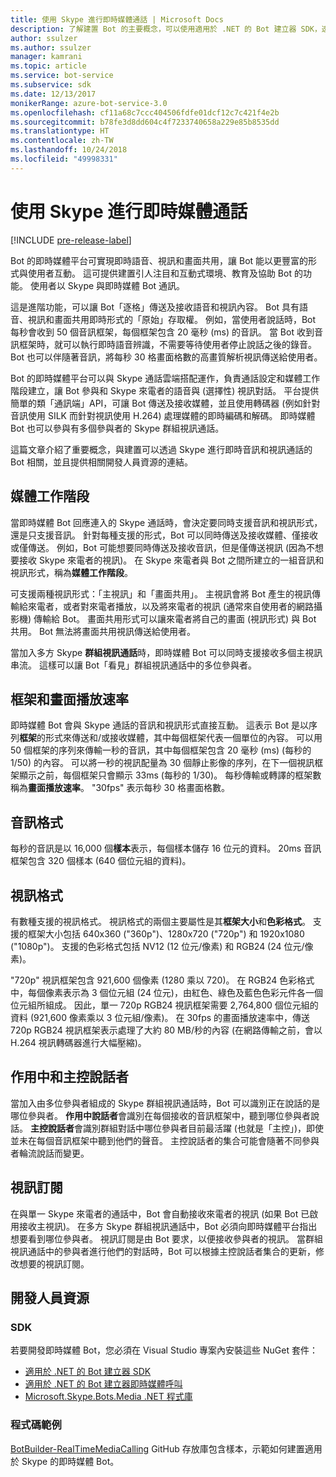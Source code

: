 ```yaml
---
title: 使用 Skype 進行即時媒體通話 | Microsoft Docs
description: 了解建置 Bot 的主要概念，可以使用適用於 .NET 的 Bot 建立器 SDK，透過 Skype 進行即時音訊和視訊通話。
author: ssulzer
ms.author: ssulzer
manager: kamrani
ms.topic: article
ms.service: bot-service
ms.subservice: sdk
ms.date: 12/13/2017
monikerRange: azure-bot-service-3.0
ms.openlocfilehash: cf11a68c7ccc404506fdfe01dcf12c7c421f4e2b
ms.sourcegitcommit: b78fe3d8dd604c4f7233740658a229e85b8535dd
ms.translationtype: HT
ms.contentlocale: zh-TW
ms.lasthandoff: 10/24/2018
ms.locfileid: "49998331"
---
```

# <a name="real-time-media-calling-with-skype"></a>使用 Skype 進行即時媒體通話

[!INCLUDE [pre-release-label](../includes/pre-release-label-v3.md)]

Bot 的即時媒體平台可實現即時語音、視訊和畫面共用，讓 Bot 能以更豐富的形式與使用者互動。 這可提供建置引人注目和互動式環境、教育及協助 Bot 的功能。 使用者以 Skype 與即時媒體 Bot 通訊。

這是進階功能，可以讓 Bot「逐格」傳送及接收語音和視訊內容。 Bot 具有語音、視訊和畫面共用即時形式的「原始」存取權。 例如，當使用者說話時，Bot 每秒會收到 50 個音訊框架，每個框架包含 20 毫秒 (ms) 的音訊。 當 Bot 收到音訊框架時，就可以執行即時語音辨識，不需要等待使用者停止說話之後的錄音。 Bot 也可以伴隨著音訊，將每秒 30 格畫面格數的高畫質解析視訊傳送給使用者。

Bot 的即時媒體平台可以與 Skype 通話雲端搭配運作，負責通話設定和媒體工作階段建立，讓 Bot 參與和 Skype 來電者的語音與 (選擇性) 視訊對話。 平台提供簡單的類「通訊端」API，可讓 Bot 傳送及接收媒體，並且使用轉碼器 (例如針對音訊使用 SILK 而針對視訊使用 H.264) 處理媒體的即時編碼和解碼。 即時媒體 Bot 也可以參與有多個參與者的 Skype 群組視訊通話。

這篇文章介紹了重要概念，與建置可以透過 Skype 進行即時音訊和視訊通話的 Bot 相關，並且提供相關開發人員資源的連結。

## <a name="media-session"></a>媒體工作階段
當即時媒體 Bot 回應連入的 Skype 通話時，會決定要同時支援音訊和視訊形式，還是只支援音訊。 針對每種支援的形式，Bot 可以同時傳送及接收媒體、僅接收或僅傳送。 例如，Bot 可能想要同時傳送及接收音訊，但是僅傳送視訊 (因為不想要接收 Skype 來電者的視訊)。 在 Skype 來電者與 Bot 之間所建立的一組音訊和視訊形式，稱為**媒體工作階段**。

可支援兩種視訊形式：「主視訊」和「畫面共用」。 主視訊會將 Bot 產生的視訊傳輸給來電者，或者對來電者播放，以及將來電者的視訊 (通常來自使用者的網路攝影機) 傳輸給 Bot。 畫面共用形式可以讓來電者將自己的畫面 (視訊形式) 與 Bot 共用。 Bot 無法將畫面共用視訊傳送給使用者。

當加入多方 Skype **群組視訊通話**時，即時媒體 Bot 可以同時支援接收多個主視訊串流。 這樣可以讓 Bot「看見」群組視訊通話中的多位參與者。

## <a name="frames-and-frame-rate"></a>框架和畫面播放速率
即時媒體 Bot 會與 Skype 通話的音訊和視訊形式直接互動。 這表示 Bot 是以序列**框架**的形式來傳送和/或接收媒體，其中每個框架代表一個單位的內容。 可以用 50 個框架的序列來傳輸一秒的音訊，其中每個框架包含 20 毫秒 (ms) (每秒的 1/50) 的內容。 可以將一秒的視訊配量為 30 個靜止影像的序列，在下一個視訊框架顯示之前，每個框架只會顯示 33ms (每秒的 1/30)。 每秒傳輸或轉譯的框架數稱為**畫面播放速率**。 "30fps" 表示每秒 30 格畫面格數。

## <a name="audio-format"></a>音訊格式
每秒的音訊是以 16,000 個**樣本**表示，每個樣本儲存 16 位元的資料。 20ms 音訊框架包含 320 個樣本 (640 個位元組的資料)。

## <a name="video-format"></a>視訊格式
有數種支援的視訊格式。 視訊格式的兩個主要屬性是其**框架大小**和**色彩格式**。 支援的框架大小包括 640x360 ("360p")、1280x720 ("720p") 和 1920x1080 ("1080p")。 支援的色彩格式包括 NV12 (12 位元/像素) 和 RGB24 (24 位元/像素)。

"720p" 視訊框架包含 921,600 個像素 (1280 乘以 720)。 在 RGB24 色彩格式中，每個像素表示為 3 個位元組 (24 位元)，由紅色、綠色及藍色色彩元件各一個位元組所組成。 因此，單一 720p RGB24 視訊框架需要 2,764,800 個位元組的資料 (921,600 像素乘以 3 位元組/像素)。 在 30fps 的畫面播放速率中，傳送 720p RGB24 視訊框架表示處理了大約 80 MB/秒的內容 (在網路傳輸之前，會以 H.264 視訊轉碼器進行大幅壓縮)。

## <a name="active-and-dominant-speakers"></a>作用中和主控說話者
當加入由多位參與者組成的 Skype 群組視訊通話時，Bot 可以識別正在說話的是哪位參與者。 **作用中說話者**會識別在每個接收的音訊框架中，聽到哪位參與者說話。 **主控說話者**會識別群組對話中哪位參與者目前最活躍 (也就是「主控」)，即使並未在每個音訊框架中聽到他們的聲音。 主控說話者的集合可能會隨著不同參與者輪流說話而變更。

## <a name="video-subscription"></a>視訊訂閱
在與單一 Skype 來電者的通話中，Bot 會自動接收來電者的視訊 (如果 Bot 已啟用接收主視訊)。 在多方 Skype 群組視訊通話中，Bot 必須向即時媒體平台指出想要看到哪位參與者。 視訊訂閱是由 Bot 要求，以便接收參與者的視訊。 當群組視訊通話中的參與者進行他們的對話時，Bot 可以根據主控說話者集合的更新，修改想要的視訊訂閱。

## <a name="developer-resources"></a>開發人員資源 

### <a name="sdks"></a>SDK

若要開發即時媒體 Bot，您必須在 Visual Studio 專案內安裝這些 NuGet 套件：

- [適用於 .NET 的 Bot 建立器 SDK](bot-builder-dotnet-overview.md)
- [適用於 .NET 的 Bot 建立器即時媒體呼叫](https://www.nuget.org/packages?q=Bot.Builder.RealTimeMediaCalling)
- [Microsoft.Skype.Bots.Media .NET 程式庫](https://www.nuget.org/packages?q=Microsoft.Skype.Bots.Media)

### <a name="code-samples"></a>程式碼範例

[BotBuilder-RealTimeMediaCalling](https://github.com/Microsoft/BotBuilder-RealTimeMediaCalling) GitHub 存放庫包含樣本，示範如何建置適用於 Skype 的即時媒體 Bot。
